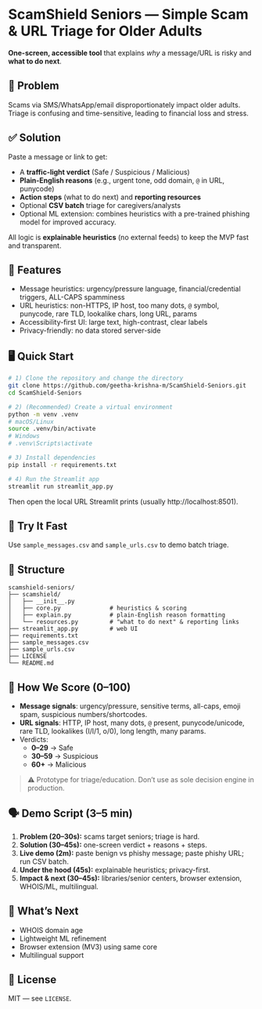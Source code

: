 
# ScamShield Seniors — Simple Scam & URL Triage for Older Adults

**One-screen, accessible tool** that explains *why* a message/URL is risky and **what to do next**.

## 🎯 Problem
Scams via SMS/WhatsApp/email disproportionately impact older adults. Triage is confusing and time-sensitive, leading to financial loss and stress.

## ✅ Solution
Paste a message or link to get:
- A **traffic-light verdict** (Safe / Suspicious / Malicious)
- **Plain-English reasons** (e.g., urgent tone, odd domain, `@` in URL, punycode)
- **Action steps** (what to do next) and **reporting resources**
- Optional **CSV batch** triage for caregivers/analysts
- Optional ML extension: combines heuristics with a pre-trained phishing model for improved accuracy.


All logic is **explainable heuristics** (no external feeds) to keep the MVP fast and transparent.

## 🧩 Features
- Message heuristics: urgency/pressure language, financial/credential triggers, ALL-CAPS spamminess
- URL heuristics: non-HTTPS, IP host, too many dots, `@` symbol, punycode, rare TLD, lookalike chars, long URL, params
- Accessibility-first UI: large text, high-contrast, clear labels
- Privacy-friendly: no data stored server-side

## 🖥️ Quick Start
```bash
# 1) Clone the repository and change the directory
git clone https://github.com/geetha-krishna-m/ScamShield-Seniors.git
cd ScamShield-Seniors

# 2) (Recommended) Create a virtual environment
python -m venv .venv
# macOS/Linux
source .venv/bin/activate
# Windows
# .venv\Scripts\activate

# 3) Install dependencies
pip install -r requirements.txt

# 4) Run the Streamlit app
streamlit run streamlit_app.py
```

Then open the local URL Streamlit prints (usually http://localhost:8501).

## 🧪 Try It Fast
Use `sample_messages.csv` and `sample_urls.csv` to demo batch triage.

## 📁 Structure
```
scamshield-seniors/
├── scamshield/
│   ├── __init__.py
│   ├── core.py              # heuristics & scoring
│   ├── explain.py           # plain-English reason formatting
│   └── resources.py         # "what to do next" & reporting links
├── streamlit_app.py         # web UI
├── requirements.txt
├── sample_messages.csv
├── sample_urls.csv
├── LICENSE
└── README.md
```

## 🧠 How We Score (0–100)
- **Message signals**: urgency/pressure, sensitive terms, all-caps, emoji spam, suspicious numbers/shortcodes.
- **URL signals**: HTTP, IP host, many dots, `@` present, punycode/unicode, rare TLD, lookalikes (I/l/1, o/0), long length, many params.
- Verdicts:
  - **0–29** → Safe
  - **30–59** → Suspicious
  - **60+** → Malicious

> ⚠️ Prototype for triage/education. Don’t use as sole decision engine in production.

## 🗣️ Demo Script (3–5 min)
1. **Problem (20–30s):** scams target seniors; triage is hard.
2. **Solution (30–45s):** one-screen verdict + reasons + steps.
3. **Live demo (2m):** paste benign vs phishy message; paste phishy URL; run CSV batch.
4. **Under the hood (45s):** explainable heuristics; privacy-first.
5. **Impact & next (30–45s):** libraries/senior centers, browser extension, WHOIS/ML, multilingual.

## 🚀 What’s Next
- WHOIS domain age
- Lightweight ML refinement
- Browser extension (MV3) using same core
- Multilingual support

## 📄 License
MIT — see `LICENSE`.

